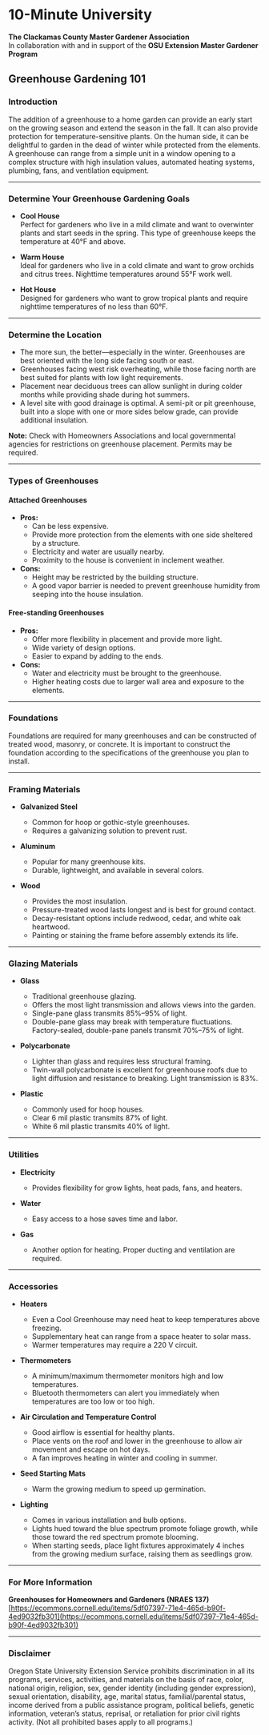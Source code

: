 # 10-Minute University  
**The Clackamas County Master Gardener Association**  
In collaboration with and in support of the **OSU Extension Master Gardener Program**  

## Greenhouse Gardening 101  

### Introduction  
The addition of a greenhouse to a home garden can provide an early start on the growing season and extend the season in the fall. It can also provide protection for temperature-sensitive plants. On the human side, it can be delightful to garden in the dead of winter while protected from the elements. A greenhouse can range from a simple unit in a window opening to a complex structure with high insulation values, automated heating systems, plumbing, fans, and ventilation equipment.  

---

### Determine Your Greenhouse Gardening Goals  

- **Cool House**  
  Perfect for gardeners who live in a mild climate and want to overwinter plants and start seeds in the spring. This type of greenhouse keeps the temperature at 40°F and above.  

- **Warm House**  
  Ideal for gardeners who live in a cold climate and want to grow orchids and citrus trees. Nighttime temperatures around 55°F work well.  

- **Hot House**  
  Designed for gardeners who want to grow tropical plants and require nighttime temperatures of no less than 60°F.  

---

### Determine the Location  
- The more sun, the better—especially in the winter. Greenhouses are best oriented with the long side facing south or east.  
- Greenhouses facing west risk overheating, while those facing north are best suited for plants with low light requirements.  
- Placement near deciduous trees can allow sunlight in during colder months while providing shade during hot summers.  
- A level site with good drainage is optimal. A semi-pit or pit greenhouse, built into a slope with one or more sides below grade, can provide additional insulation.  

**Note:** Check with Homeowners Associations and local governmental agencies for restrictions on greenhouse placement. Permits may be required.  

---

### Types of Greenhouses  

#### Attached Greenhouses  
- **Pros:**  
  - Can be less expensive.  
  - Provide more protection from the elements with one side sheltered by a structure.  
  - Electricity and water are usually nearby.  
  - Proximity to the house is convenient in inclement weather.  
- **Cons:**  
  - Height may be restricted by the building structure.  
  - A good vapor barrier is needed to prevent greenhouse humidity from seeping into the house insulation.  

#### Free-standing Greenhouses  
- **Pros:**  
  - Offer more flexibility in placement and provide more light.  
  - Wide variety of design options.  
  - Easier to expand by adding to the ends.  
- **Cons:**  
  - Water and electricity must be brought to the greenhouse.  
  - Higher heating costs due to larger wall area and exposure to the elements.  

---

### Foundations  
Foundations are required for many greenhouses and can be constructed of treated wood, masonry, or concrete. It is important to construct the foundation according to the specifications of the greenhouse you plan to install.  

---

### Framing Materials  

- **Galvanized Steel**  
  - Common for hoop or gothic-style greenhouses.  
  - Requires a galvanizing solution to prevent rust.  

- **Aluminum**  
  - Popular for many greenhouse kits.  
  - Durable, lightweight, and available in several colors.  

- **Wood**  
  - Provides the most insulation.  
  - Pressure-treated wood lasts longest and is best for ground contact.  
  - Decay-resistant options include redwood, cedar, and white oak heartwood.  
  - Painting or staining the frame before assembly extends its life.  

---

### Glazing Materials  

- **Glass**  
  - Traditional greenhouse glazing.  
  - Offers the most light transmission and allows views into the garden.  
  - Single-pane glass transmits 85%–95% of light.  
  - Double-pane glass may break with temperature fluctuations. Factory-sealed, double-pane panels transmit 70%–75% of light.  

- **Polycarbonate**  
  - Lighter than glass and requires less structural framing.  
  - Twin-wall polycarbonate is excellent for greenhouse roofs due to light diffusion and resistance to breaking. Light transmission is 83%.  

- **Plastic**  
  - Commonly used for hoop houses.  
  - Clear 6 mil plastic transmits 87% of light.  
  - White 6 mil plastic transmits 40% of light.  

---

### Utilities  

- **Electricity**  
  - Provides flexibility for grow lights, heat pads, fans, and heaters.  

- **Water**  
  - Easy access to a hose saves time and labor.  

- **Gas**  
  - Another option for heating. Proper ducting and ventilation are required.  

---

### Accessories  

- **Heaters**  
  - Even a Cool Greenhouse may need heat to keep temperatures above freezing.  
  - Supplementary heat can range from a space heater to solar mass.  
  - Warmer temperatures may require a 220 V circuit.  

- **Thermometers**  
  - A minimum/maximum thermometer monitors high and low temperatures.  
  - Bluetooth thermometers can alert you immediately when temperatures are too low or too high.  

- **Air Circulation and Temperature Control**  
  - Good airflow is essential for healthy plants.  
  - Place vents on the roof and lower in the greenhouse to allow air movement and escape on hot days.  
  - A fan improves heating in winter and cooling in summer.  

- **Seed Starting Mats**  
  - Warm the growing medium to speed up germination.  

- **Lighting**  
  - Comes in various installation and bulb options.  
  - Lights hued toward the blue spectrum promote foliage growth, while those toward the red spectrum promote blooming.  
  - When starting seeds, place light fixtures approximately 4 inches from the growing medium surface, raising them as seedlings grow.  

---

### For More Information  
**Greenhouses for Homeowners and Gardeners (NRAES 137)**  
[https://ecommons.cornell.edu/items/5df07397-71e4-465d-b90f-4ed9032fb301](https://ecommons.cornell.edu/items/5df07397-71e4-465d-b90f-4ed9032fb301)  

---

### Disclaimer  
Oregon State University Extension Service prohibits discrimination in all its programs, services, activities, and materials on the basis of race, color, national origin, religion, sex, gender identity (including gender expression), sexual orientation, disability, age, marital status, familial/parental status, income derived from a public assistance program, political beliefs, genetic information, veteran’s status, reprisal, or retaliation for prior civil rights activity. (Not all prohibited bases apply to all programs.)
